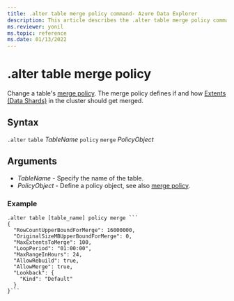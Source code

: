 ```yaml
---
title: .alter table merge policy command- Azure Data Explorer
description: This article describes the .alter table merge policy command in Azure Data Explorer.
ms.reviewer: yonil
ms.topic: reference
ms.date: 01/13/2022
---
```

# .alter table merge policy

Change a table's [merge policy](mergepolicy.md). The merge policy defines if and how [Extents (Data Shards)](../management/extents-overview.md) in the cluster should get merged. 

## Syntax

`.alter` `table` *TableName* `policy` `merge` *PolicyObject* 

## Arguments

- *TableName* - Specify the name of the table. 
- *PolicyObject* - Define a policy object, see also [merge policy](mergepolicy.md).

### Example

~~~kusto
.alter table [table_name] policy merge ```
{
  "RowCountUpperBoundForMerge": 16000000,
  "OriginalSizeMBUpperBoundForMerge": 0,
  "MaxExtentsToMerge": 100,
  "LoopPeriod": "01:00:00",
  "MaxRangeInHours": 24,
  "AllowRebuild": true,
  "AllowMerge": true,
  "Lookback": {
    "Kind": "Default"
  }
}```
~~~